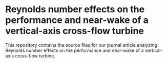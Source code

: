 # Reynolds number effects on the performance and near-wake of a vertical-axis cross-flow turbine

This repository contains the source files for our journal article analyzing 
Reynolds number effects on the performance and near-wake 
of a vertical-axis cross-flow turbine.
